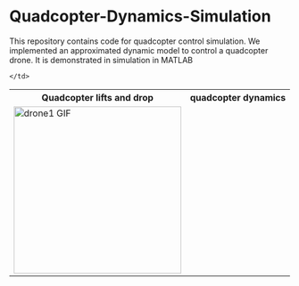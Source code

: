 # Quadcopter-Dynamics-Simulation
This repository contains code for quadcopter control simulation. We implemented an approximated dynamic model to control a quadcopter drone. It is demonstrated in simulation in MATLAB

<table>
  <tr>
    <th>Quadcopter lifts and drop</th>
    <th>quadcopter dynamics</th>
  </tr>
  <tr>
    <td style="vertical-align: top;">
      <img src="drone1_edit" alt="drone1 GIF" height="300">
    </td>

    </td>
  </tr>
</table>
